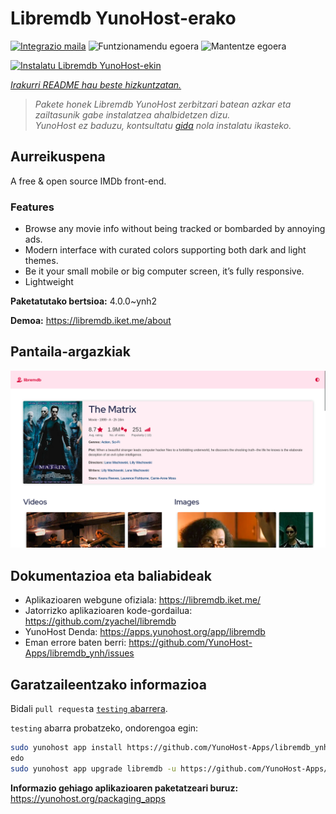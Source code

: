 <!--
Ohart ongi: README hau automatikoki sortu da <https://github.com/YunoHost/apps/tree/master/tools/readme_generator>ri esker
EZ editatu eskuz.
-->

# Libremdb YunoHost-erako

[![Integrazio maila](https://dash.yunohost.org/integration/libremdb.svg)](https://ci-apps.yunohost.org/ci/apps/libremdb/) ![Funtzionamendu egoera](https://ci-apps.yunohost.org/ci/badges/libremdb.status.svg) ![Mantentze egoera](https://ci-apps.yunohost.org/ci/badges/libremdb.maintain.svg)

[![Instalatu Libremdb YunoHost-ekin](https://install-app.yunohost.org/install-with-yunohost.svg)](https://install-app.yunohost.org/?app=libremdb)

*[Irakurri README hau beste hizkuntzatan.](./ALL_README.md)*

> *Pakete honek Libremdb YunoHost zerbitzari batean azkar eta zailtasunik gabe instalatzea ahalbidetzen dizu.*  
> *YunoHost ez baduzu, kontsultatu [gida](https://yunohost.org/install) nola instalatu ikasteko.*

## Aurreikuspena

A free & open source IMDb front-end.

### Features

- Browse any movie info without being tracked or bombarded by annoying ads.
- Modern interface with curated colors supporting both dark and light themes.
- Be it your small mobile or big computer screen, it’s fully responsive.
- Lightweight



**Paketatutako bertsioa:** 4.0.0~ynh2

**Demoa:** <https://libremdb.iket.me/about>

## Pantaila-argazkiak

![Libremdb(r)en pantaila-argazkia](./doc/screenshots/screenshot.png)

## Dokumentazioa eta baliabideak

- Aplikazioaren webgune ofiziala: <https://libremdb.iket.me/>
- Jatorrizko aplikazioaren kode-gordailua: <https://github.com/zyachel/libremdb>
- YunoHost Denda: <https://apps.yunohost.org/app/libremdb>
- Eman errore baten berri: <https://github.com/YunoHost-Apps/libremdb_ynh/issues>

## Garatzaileentzako informazioa

Bidali `pull request`a [`testing` abarrera](https://github.com/YunoHost-Apps/libremdb_ynh/tree/testing).

`testing` abarra probatzeko, ondorengoa egin:

```bash
sudo yunohost app install https://github.com/YunoHost-Apps/libremdb_ynh/tree/testing --debug
edo
sudo yunohost app upgrade libremdb -u https://github.com/YunoHost-Apps/libremdb_ynh/tree/testing --debug
```

**Informazio gehiago aplikazioaren paketatzeari buruz:** <https://yunohost.org/packaging_apps>

